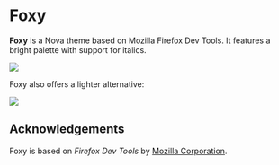 # Foxy

**Foxy** is a Nova theme based on Mozilla Firefox Dev Tools. It features a bright palette with support for italics.

![](https://nova.app/images/en/dark/editor.png)

Foxy also offers a lighter alternative:

![](https://nova.app/images/en/light/editor.png)

## Acknowledgements

Foxy is based on _Firefox Dev Tools_ by [Mozilla Corporation](https://developer.mozilla.org/en-US/docs/Tools).
